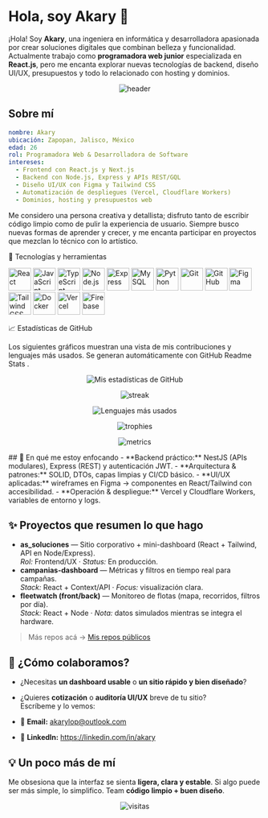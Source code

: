 # Hola, soy Akary 👋

¡Hola! Soy **Akary**, una ingeniera en informática y desarrolladora apasionada por crear soluciones digitales que combinan belleza y funcionalidad. Actualmente trabajo como **programadora web junior** especializada en **React.js**, pero me encanta explorar nuevas tecnologías de backend, diseño UI/UX, presupuestos y todo lo relacionado con hosting y dominios.

<p align="center">
  <img src="https://capsule-render.vercel.app/api?text=%C2%A1Bienvenid@%20a%20mi%20GitHub!&animation=fadeIn&type=waving&color=gradient&height=180" alt="header" />
</p>

## Sobre mí

```yaml
nombre: Akary
ubicación: Zapopan, Jalisco, México
edad: 26
rol: Programadora Web & Desarrolladora de Software
intereses:
  - Frontend con React.js y Next.js
  - Backend con Node.js, Express y APIs REST/GQL
  - Diseño UI/UX con Figma y Tailwind CSS
  - Automatización de despliegues (Vercel, Cloudflare Workers)
  - Dominios, hosting y presupuestos web

```
Me considero una persona creativa y detallista; disfruto tanto de escribir código limpio como de pulir la experiencia de usuario. Siempre busco nuevas formas de aprender y crecer, y me encanta participar en proyectos que mezclan lo técnico con lo artístico.

🚀 Tecnologías y herramientas
<p align="left"> <img src="https://cdn.jsdelivr.net/gh/devicons/devicon/icons/react/react-original-wordmark.svg" alt="React" width="45" height="45" /> <img src="https://cdn.jsdelivr.net/gh/devicons/devicon/icons/javascript/javascript-original.svg" alt="JavaScript" width="45" height="45" /> <img src="https://cdn.jsdelivr.net/gh/devicons/devicon/icons/typescript/typescript-original.svg" alt="TypeScript" width="45" height="45" /> <img src="https://cdn.jsdelivr.net/gh/devicons/devicon/icons/nodejs/nodejs-original.svg" alt="Node.js" width="45" height="45" /> <img src="https://cdn.jsdelivr.net/gh/devicons/devicon/icons/express/express-original.svg" alt="Express" width="45" height="45" /> <img src="https://cdn.jsdelivr.net/gh/devicons/devicon/icons/mysql/mysql-original.svg" alt="MySQL" width="45" height="45" /> <img src="https://cdn.jsdelivr.net/gh/devicons/devicon/icons/python/python-original.svg" alt="Python" width="45" height="45" /> <img src="https://cdn.jsdelivr.net/gh/devicons/devicon/icons/git/git-original.svg" alt="Git" width="45" height="45" /> <img src="https://cdn.jsdelivr.net/gh/devicons/devicon/icons/github/github-original.svg" alt="GitHub" width="45" height="45" /> <img src="https://cdn.jsdelivr.net/gh/devicons/devicon/icons/figma/figma-original.svg" alt="Figma" width="45" height="45" /> <img src="https://cdn.jsdelivr.net/gh/devicons/devicon/icons/tailwindcss/tailwindcss-plain.svg" alt="TailwindCSS" width="45" height="45" /> <img src="https://cdn.jsdelivr.net/gh/devicons/devicon/icons/docker/docker-original.svg" alt="Docker" width="45" height="45" /> <img src="https://cdn.jsdelivr.net/gh/devicons/devicon/icons/vercel/vercel-original-wordmark.svg" alt="Vercel" width="45" height="45" /> <img src="https://cdn.jsdelivr.net/gh/devicons/devicon/icons/firebase/firebase-plain.svg" alt="Firebase" width="45" height="45" /> </p>
📈 Estadísticas de GitHub

Los siguientes gráficos muestran una vista de mis contribuciones y lenguajes más usados. Se generan automáticamente con GitHub Readme Stats
.

<p align="center"> <img src="https://github-readme-stats.vercel.app/api?username=AkaryL&show_icons=true&theme=radical" alt="Mis estadísticas de GitHub" /> </p> <p align="center"> <img src="https://github-readme-streak-stats.herokuapp.com?user=AkaryL&theme=radical" alt="streak" /> </p> <p align="center"> <img src="https://github-readme-stats.vercel.app/api/top-langs/?username=AkaryL&layout=compact&theme=radical" alt="Lenguajes más usados" /> </p> <p align="center"> <img src="https://github-profile-trophy.vercel.app/?username=AkaryL&theme=algolia&no-frame=true&row=1&column=7" alt="trophies" /> </p> <p align="center"> <img src="https://metrics.lecoq.io/AkaryL?template=classic&isocalendar=1&languages=1&achievements=1&isocalendar.duration=full-year&languages.ignored=html,css&achievements.threshold=C&config.timezone=America/Mexico_City" alt="metrics" /> </p>
## 🌱 En qué me estoy enfocando
- **Backend práctico:** NestJS (APIs modulares), Express (REST) y autenticación JWT.
- **Arquitectura & patrones:** SOLID, DTOs, capas limpias y CI/CD básico.
- **UI/UX aplicadas:** wireframes en Figma → componentes en React/Tailwind con accesibilidad.
- **Operación & despliegue:** Vercel y Cloudflare Workers, variables de entorno y logs.

## ✨ Proyectos que resumen lo que hago
- **as_soluciones** — Sitio corporativo + mini-dashboard (React + Tailwind, API en Node/Express).  
  _Rol:_ Frontend/UX · _Status:_ En producción.
- **campanias-dashboard** — Métricas y filtros en tiempo real para campañas.  
  _Stack:_ React + Context/API · _Focus:_ visualización clara.
- **fleetwatch (front/back)** — Monitoreo de flotas (mapa, recorridos, filtros por día).  
  _Stack:_ React + Node · _Nota:_ datos simulados mientras se integra el hardware.

> Más repos acá → [Mis repos públicos](https://github.com/AkaryL?tab=repositories)

## 🤝 ¿Cómo colaboramos?
- ¿Necesitas **un dashboard usable** o **un sitio rápido y bien diseñado**?  
- ¿Quieres **cotización** o **auditoría UI/UX** breve de tu sitio?  
Escríbeme y lo vemos:

- 📧 **Email:** akarylop@outlook.com  
- 💼 **LinkedIn:** https://linkedin.com/in/akary

## 💡 Un poco más de mí
Me obsesiona que la interfaz se sienta **ligera, clara y estable**. Si algo puede ser más simple, lo simplifico. Team **código limpio + buen diseño**.

<p align="center">
  <img src="https://profile-counter.glitch.me/AkaryL/count.svg" alt="visitas" />
</p>
